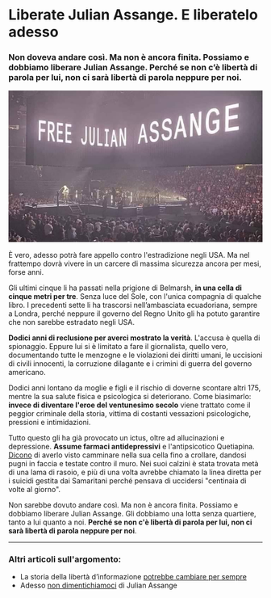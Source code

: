 # Liberate Julian Assange. E liberatelo adesso

### Non doveva andare così. Ma non è ancora finita. Possiamo e dobbiamo liberare Julian Assange. Perché se non c’è libertà di parola per lui, non ci sarà libertà di parola neppure per noi.

![Free Julian Assange](/img/liberate-julian-assange.jpeg)

È vero, adesso potrà fare appello contro l'estradizione negli USA. Ma nel frattempo dovrà vivere in un carcere di massima sicurezza ancora per mesi, forse anni.

Gli ultimi cinque li ha passati nella prigione di Belmarsh, **in una cella di cinque metri per tre**. Senza luce del Sole, con l'unica compagnia di qualche libro. I precedenti sette li ha trascorsi nell’ambasciata ecuadoriana, sempre a Londra, perché neppure il governo del Regno Unito gli ha potuto garantire che non sarebbe estradato negli USA.

**Dodici anni di reclusione per averci mostrato la verità**. L'accusa è quella di spionaggio. Eppure lui si è limitato a fare il giornalista, quello vero, documentando tutte le menzogne e le violazioni dei diritti umani, le uccisioni di civili innocenti, la corruzione dilagante e i crimini di guerra del governo americano.

Dodici anni lontano da moglie e figli e il rischio di doverne scontare altri 175, mentre la sua salute fisica e psicologica si deteriorano. Come biasimarlo: **invece di diventare l'eroe del ventunesimo secolo** viene trattato come il peggior criminale della storia, vittima di costanti vessazioni psicologiche, pressioni e intimidazioni.

Tutto questo gli ha già provocato un ictus, oltre ad allucinazioni e depressione. **Assume farmaci antidepressivi** e l'antipsicotico Quetiapina. [Dicono](https://chrishedges.substack.com/p/the-slow-motion-execution-of-julian) di averlo visto camminare nella sua cella fino a crollare, dandosi pugni in faccia e testate contro il muro. Nei suoi calzini è stata trovata metà di una lama di rasoio, e più di una volta avrebbe chiamato la linea diretta per i suicidi gestita dai Samaritani perché pensava di uccidersi "centinaia di volte al giorno".

Non sarebbe dovuto andare così. Ma non è ancora finita. Possiamo e dobbiamo liberare Julian Assange. Gli dobbiamo una lotta senza quartiere, tanto a lui quanto a noi. **Perché se non c'è libertà di parola per lui, non ci sarà libertà di parola neppure per noi**.

---

### Altri articoli sull'argomento:
- La storia della libertà d’informazione [potrebbe cambiare per sempre](/articles/2024-02-20-liberta-di-informazione-in-pericolo.html)
- Adesso [non dimentichiamoci](/articles/2024-06-27-assange-libero.html) di Julian Assange